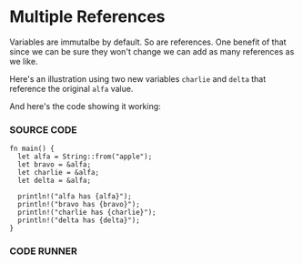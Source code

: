 # Multiple References

Variables are immutalbe by default. So are
references. One benefit of that since we
can be sure they won't change we can add
as many references as we like.

Here's an illustration using two new
variables `charlie` and `delta` that
reference the original `alfa` value.

And here's the code showing it working:

### SOURCE CODE

```rust, noplayground, EXAMPLE1
fn main() {
  let alfa = String::from("apple");
  let bravo = &alfa;
  let charlie = &alfa;
  let delta = &alfa;

  println!("alfa has {alfa}");
  println!("bravo has {bravo}");
  println!("charlie has {charlie}");
  println!("delta has {delta}");
}
```

### CODE RUNNER

```rust, editable, CODE1

```
